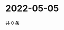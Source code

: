 # 2022-05-05

共 0 条

<!-- BEGIN WEIBO -->
<!-- 最后更新时间 Thu May 05 2022 00:02:48 GMT+0800 (China Standard Time) -->

<!-- END WEIBO -->
